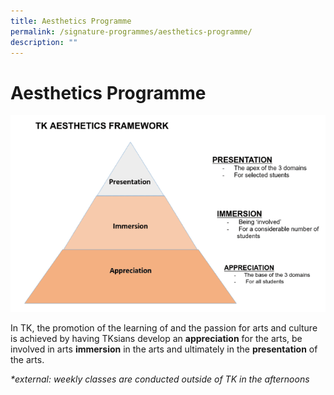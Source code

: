 ```yaml
---
title: Aesthetics Programme
permalink: /signature-programmes/aesthetics-programme/
description: ""
---
```

# Aesthetics Programme

![](/images/Signature%20Programmes/aest.png)

In TK, the promotion of the learning of and the passion for arts and culture is achieved by having TKsians develop an **appreciation** for the arts, be involved in arts **immersion** in the arts and ultimately in the **presentation** of the arts.

_\*external: weekly classes are conducted outside of TK in the afternoons_